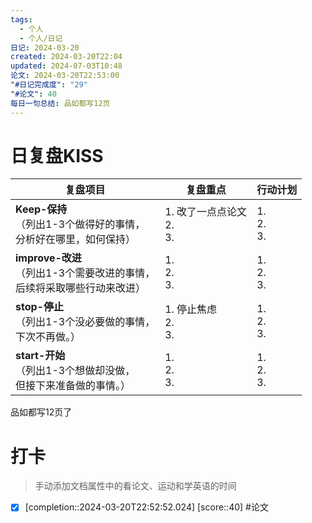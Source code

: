 ```yaml
---
tags:
  - 个人
  - 个人/日记
日记: 2024-03-20
created: 2024-03-20T22:04
updated: 2024-07-03T10:48
论文: 2024-03-20T22:53:00
"#日记完成度": "29"
"#论文": 40
每日一句总结: 品如都写12页
---
```



# 日复盘KISS
| **复盘项目**                                             | **复盘重点**                 | **行动计划**          |
| ---------------------------------------------------- | ------------------------ | ----------------- |
| **Keep-保持**<br>（列出1-3个做得好的事情，<br>   分析好在哪里，如何保持）     | 1.  改了一点点论文<br>2. <br>3. | 1.  <br>2. <br>3. |
| **improve-改进**<br>（列出1-3个需要改进的事情，<br>  后续将采取哪些行动来改进） | 1.  <br>2. <br>3.        | 1.  <br>2. <br>3. |
| **stop-停止**<br>（列出1-3个没必要做的事情，<br>下次不再做。）            | 1.  停止焦虑<br>2. <br>3.    | 1.  <br>2. <br>3. |
| **start-开始**<br>（列出1-3个想做却没做，<br>但接下来准备做的事情。）        | 1.  <br>2. <br>3.        | 1.  <br>2. <br>3. |

品如都写12页了
# 打卡
> 手动添加文档属性中的看论文、运动和学英语的时间




- [x]  [completion::2024-03-20T22:52:52.024] [score::40] #论文
